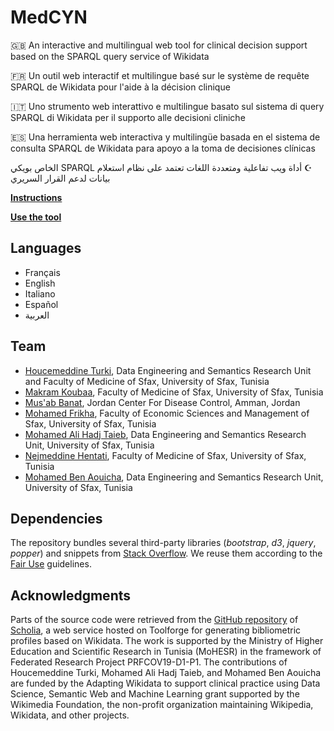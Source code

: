# MedCYN
🇬🇧 An interactive and multilingual web tool for clinical decision support based on the SPARQL query service of Wikidata

🇫🇷 Un outil web interactif et multilingue basé sur le système de requête SPARQL de Wikidata pour l'aide à la décision clinique

🇮🇹 Uno strumento web interattivo e multilingue basato sul sistema di query SPARQL di Wikidata per il supporto alle decisioni cliniche

🇪🇸 Una herramienta web interactiva y multilingüe basada en el sistema de consulta SPARQL de Wikidata para apoyo a la toma de decisiones clínicas

<span dir="rtl">☪️ أداة ويب تفاعلية ومتعددة اللغات تعتمد على نظام استعلام SPARQL الخاص بويكي بيانات لدعم القرار السريري</span>

**[Instructions](https://youtu.be/7sgdfdK80uw)**

**[Use the tool](https://csisc.github.io/MedCYN/main.html)**

## Languages
* Français
* English
* Italiano
* Español
* العربية

## Team
* [Houcemeddine Turki](https://scholar.google.ca/citations?user=u25grGjf85sC&hl=fr), Data Engineering and Semantics Research Unit and Faculty of Medicine of Sfax, University of Sfax, Tunisia
* [Makram Koubaa](https://scholar.google.ca/citations?hl=fr&user=K-aVBOkAAAAJ), Faculty of Medicine of Sfax, University of Sfax, Tunisia
* [Mus'ab Banat](https://scholar.google.com/citations?user=DqU_QuwAAAAJ&hl=en), Jordan Center For Disease Control, Amman, Jordan
* [Mohamed Frikha](https://scholar.google.ca/citations?hl=fr&user=M35RDxAAAAAJ), Faculty of Economic Sciences and Management of Sfax, University of Sfax, Tunisia
* [Mohamed Ali Hadj Taieb](https://scholar.google.ca/citations?user=smOf5DUAAAAJ&hl=fr), Data Engineering and Semantics Research Unit, University of Sfax, Tunisia
* [Nejmeddine Hentati](https://www.linkedin.com/in/nejmeddine-hentati-2a50826), Faculty of Medicine of Sfax, University of Sfax, Tunisia
* [Mohamed Ben Aouicha](https://scholar.google.ca/citations?user=XPVUu-gAAAAJ&hl=fr), Data Engineering and Semantics Research Unit, University of Sfax, Tunisia

## Dependencies
The repository bundles several third-party libraries (*bootstrap*, *d3*, *jquery*, *popper*) and snippets from [Stack Overflow](https://stackoverflow.com). We reuse them according to the [Fair Use](https://en.wikipedia.org/wiki/Fair_use) guidelines.

## Acknowledgments
Parts of the source code were retrieved from the [GitHub repository](https://github.com/WDscholia/scholia) of [Scholia](https://scholia.toolforge.org/), a web service hosted on Toolforge for generating bibliometric profiles based on Wikidata. The work is supported by the Ministry of Higher Education and Scientific Research in Tunisia (MoHESR) in the framework of Federated Research Project PRFCOV19-D1-P1. The contributions of Houcemeddine Turki, Mohamed Ali Hadj Taieb, and Mohamed Ben Aouicha are funded by the Adapting Wikidata to support clinical practice using Data Science, Semantic Web and Machine Learning grant supported by the Wikimedia Foundation, the non-profit organization maintaining Wikipedia, Wikidata, and other projects.
